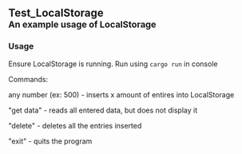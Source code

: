 Test_LocalStorage\
<sup>An example usage of LocalStorage</sup>
----------------------------

### Usage
Ensure LocalStorage is running. Run using ```cargo run``` in console

Commands:

any number (ex: 500) - inserts x amount of entires into LocalStorage

"get data" - reads all entered data, but does not display it

"delete" - deletes all the entries inserted

"exit" - quits the program
